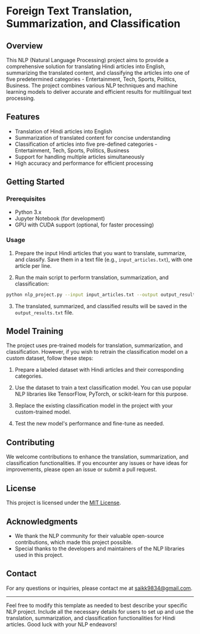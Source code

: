# Foreign Text Translation, Summarization, and Classification

## Overview

This NLP (Natural Language Processing) project aims to provide a comprehensive solution for translating Hindi articles into English, summarizing the translated content, and classifying the articles into one of five predetermined categories - Entertainment, Tech, Sports, Politics, Business. The project combines various NLP techniques and machine learning models to deliver accurate and efficient results for multilingual text processing.

## Features

- Translation of Hindi articles into English
- Summarization of translated content for concise understanding
- Classification of articles into five pre-defined categories - Entertainment, Tech, Sports, Politics, Business
- Support for handling multiple articles simultaneously
- High accuracy and performance for efficient processing

## Getting Started

### Prerequisites

- Python 3.x
- Jupyter Notebook (for development)
- GPU with CUDA support (optional, for faster processing)

### Usage

1. Prepare the input Hindi articles that you want to translate, summarize, and classify. Save them in a text file (e.g., `input_articles.txt`), with one article per line.

2. Run the main script to perform translation, summarization, and classification:

```bash
python nlp_project.py --input input_articles.txt --output output_results.txt
```

3. The translated, summarized, and classified results will be saved in the `output_results.txt` file.

## Model Training

The project uses pre-trained models for translation, summarization, and classification. However, if you wish to retrain the classification model on a custom dataset, follow these steps:

1. Prepare a labeled dataset with Hindi articles and their corresponding categories.

2. Use the dataset to train a text classification model. You can use popular NLP libraries like TensorFlow, PyTorch, or scikit-learn for this purpose.

3. Replace the existing classification model in the project with your custom-trained model.

4. Test the new model's performance and fine-tune as needed.

## Contributing

We welcome contributions to enhance the translation, summarization, and classification functionalities. If you encounter any issues or have ideas for improvements, please open an issue or submit a pull request.

## License

This project is licensed under the [MIT License](LICENSE).

## Acknowledgments

- We thank the NLP community for their valuable open-source contributions, which made this project possible.
- Special thanks to the developers and maintainers of the NLP libraries used in this project.

## Contact

For any questions or inquiries, please contact me at saikk9834@gmail.com.

---

Feel free to modify this template as needed to best describe your specific NLP project. Include all the necessary details for users to set up and use the translation, summarization, and classification functionalities for Hindi articles. Good luck with your NLP endeavors!